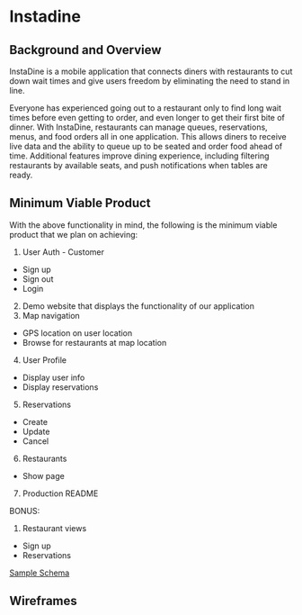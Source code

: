 # Instadine

## Background and Overview


InstaDine is a mobile application that connects diners with restaurants to cut down wait times and give users freedom by eliminating the need to stand in line. 

Everyone has experienced going out to a restaurant only to find long wait times before even getting to order, and even longer to get their first bite of dinner. With InstaDine, restaurants can manage queues, reservations, menus, and food orders all in one application. This allows diners to receive live data and the ability to queue up to be seated and order food ahead of time. Additional features improve dining experience, including filtering restaurants by available seats, and push notifications when tables are ready.

## Minimum Viable Product
With the above functionality in mind, the following is the minimum viable product that we plan on achieving:

1. User Auth - Customer
  * Sign up
  * Sign out
  * Login
2. Demo website that displays the functionality of our application
3. Map navigation
  * GPS location on user location
  * Browse for restaurants at map location
4. User Profile
  * Display user info
  * Display reservations
5. Reservations
  * Create
  * Update
  * Cancel
6. Restaurants
  * Show page
7. Production README

BONUS: 
1. Restaurant views
  * Sign up
  * Reservations

[Sample Schema](https://github.com/odangitsdjang/Instadine/blob/master/docs/sample_schema.md)

## Wireframes